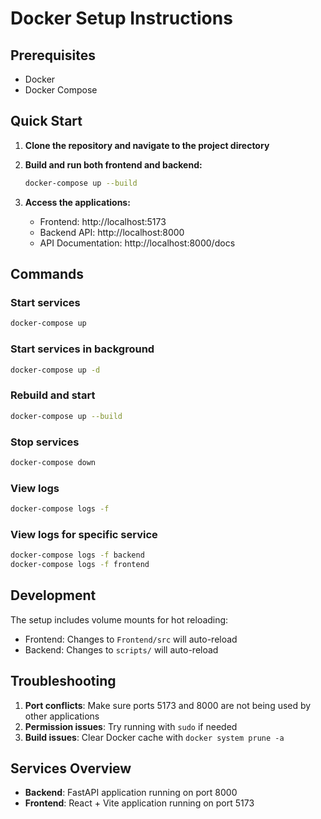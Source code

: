 # Docker Setup Instructions

## Prerequisites
- Docker
- Docker Compose

## Quick Start

1. **Clone the repository and navigate to the project directory**

2. **Build and run both frontend and backend:**
   ```bash
   docker-compose up --build
   ```

3. **Access the applications:**
   - Frontend: http://localhost:5173
   - Backend API: http://localhost:8000
   - API Documentation: http://localhost:8000/docs

## Commands

### Start services
```bash
docker-compose up
```

### Start services in background
```bash
docker-compose up -d
```

### Rebuild and start
```bash
docker-compose up --build
```

### Stop services
```bash
docker-compose down
```

### View logs
```bash
docker-compose logs -f
```

### View logs for specific service
```bash
docker-compose logs -f backend
docker-compose logs -f frontend
```

## Development

The setup includes volume mounts for hot reloading:
- Frontend: Changes to `Frontend/src` will auto-reload
- Backend: Changes to `scripts/` will auto-reload

## Troubleshooting

1. **Port conflicts**: Make sure ports 5173 and 8000 are not being used by other applications
2. **Permission issues**: Try running with `sudo` if needed
3. **Build issues**: Clear Docker cache with `docker system prune -a`

## Services Overview

- **Backend**: FastAPI application running on port 8000
- **Frontend**: React + Vite application running on port 5173

